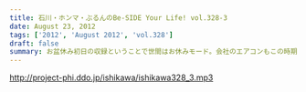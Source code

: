 ```yaml
---
title: 石川・ホンマ・ぶるんのBe-SIDE Your Life! vol.328-3
date: August 23, 2012
tags: ['2012', 'August 2012', 'vol.328']
draft: false
summary: お盆休み初日の収録ということで世間はお休みモード。会社のエアコンもこの時期の名物？スイッチオフで暑いのなんのって。残暑です。ＮＡＭＡＥ
---
```


http://project-phi.ddo.jp/ishikawa/ishikawa328_3.mp3